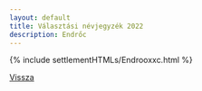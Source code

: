 ```yaml
---
layout: default
title: Választási névjegyzék 2022
description: Endrőc
---
```


{% include settlementHTMLs/Endrooxxc.html %}

[Vissza](../)